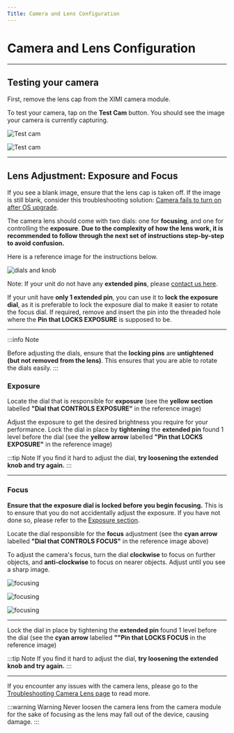 ```yaml
---
Title: Camera and Lens Configuration
---
```


# Camera and Lens Configuration

---

## Testing your camera

First, remove the lens cap from the XIMI camera module.

To test your camera, tap on the **Test Cam** button. You should see the image your camera is currently capturing.

![Test cam](/img/new-user-manual/child-raspi/13-testcam.png)

![Test cam](/img/new-user-manual/child-raspi/14-testcam.png)

---

## Lens Adjustment: Exposure and Focus

If you see a blank image, ensure that the lens cap is taken off. If the image is still blank, consider this troubleshooting solution: [Camera fails to turn on after OS upgrade](/docs/user-manual/performers/troubleshooting/camera/camera-doesnt-turn-on-after-os-upgrade).

The camera lens should come with two dials: one for **focusing**, and one for controlling the **exposure**. **Due to the complexity of how the lens work, it is recommended to follow through the next set of instructions step-by-step to avoid confusion.**

Here is a reference image for the instructions below.

![dials and knob](/img/new-user-manual/child/cam1.jpg)

Note: If your unit do not have any **extended pins**, please [contact us here](/docs/help-problem).

If your unit have **only 1 extended pin**, you can use it to **lock the exposure dial**, as it is preferable to lock the exposure dial to make it easier to rotate the focus dial. If required, remove and insert the pin into the threaded hole where the **Pin that LOCKS EXPOSURE** is supposed to be.

---

:::info Note

Before adjusting the dials, ensure that the **locking pins** are **untightened (but not removed from the lens)**. This ensures that you are able to rotate the dials easily.
:::

### Exposure

Locate the dial that is responsible for **exposure** (see the **yellow section** labelled **"Dial that CONTROLS EXPOSURE"** in the reference image)

Adjust the exposure to get the desired brightness you require for your performance. Lock the dial in place by **tightening** the **extended pin** found 1 level before the dial (see the **yellow arrow** labelled **"Pin that LOCKS EXPOSURE"** in the reference image)

:::tip Note
If you find it hard to adjust the dial, **try loosening the extended knob and try again.**
:::

---

### Focus

**Ensure that the exposure dial is locked before you begin focusing.** This is to ensure that you do not accidentally adjust the exposure. If you have not done so, please refer to the [Exposure section](/docs/user-manual/performers/lens-setup#exposure).

Locate the dial responsible for the **focus** adjustment (see the **cyan arrow** labelled **"Dial that CONTROLS FOCUS"** in the reference image above)

To adjust the camera's focus, turn the dial **clockwise** to focus on further objects, and **anti-clockwise** to focus on nearer objects. Adjust until you see a sharp image.

![focusing](/img/new-user-manual/child/26-camera.jpg)

![focusing](/img/new-user-manual/child-raspi/31-camfocus.png)

![focusing](/img/new-user-manual/child-raspi/33-camfocus.png)

---

Lock the dial in place by tightening the **extended pin** found 1 level before the dial (see the **cyan arrow** labelled **""Pin that LOCKS FOCUS** in the reference image)

:::tip Note
If you find it hard to adjust the dial, **try loosening the extended knob and try again.**
:::

---

If you encounter any issues with the camera lens, please go to the [Troubleshooting Camera Lens page](/docs/user-manual/performers/troubleshooting/camera/unable-to-rotate-camera-lens) to read more.

:::warning Warning
Never loosen the camera lens from the camera module for the sake of focusing as the lens may fall out of the device, causing damage.
:::
